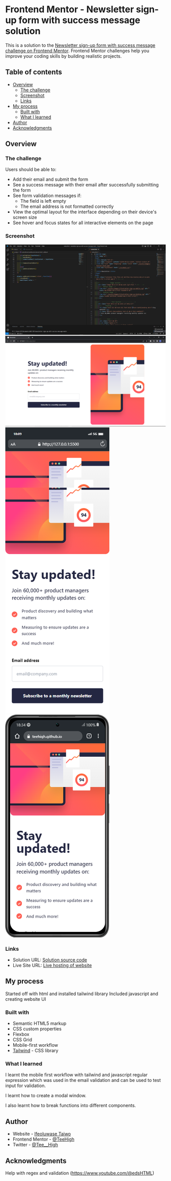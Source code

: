 # Frontend Mentor - Newsletter sign-up form with success message solution

This is a solution to the [Newsletter sign-up form with success message challenge on Frontend Mentor](https://www.frontendmentor.io/challenges/newsletter-signup-form-with-success-message-3FC1AZbNrv). Frontend Mentor challenges help you improve your coding skills by building realistic projects. 

## Table of contents

- [Overview](#overview)
  - [The challenge](#the-challenge)
  - [Screenshot](#screenshot)
  - [Links](#links)
- [My process](#my-process)
  - [Built with](#built-with)
  - [What I learned](#what-i-learned)
- [Author](#author)
- [Acknowledgments](#acknowledgments)

## Overview

### The challenge

Users should be able to:

- Add their email and submit the form
- See a success message with their email after successfully submitting the form
- See form validation messages if:
  - The field is left empty
  - The email address is not formatted correctly
- View the optimal layout for the interface depending on their device's screen size
- See hover and focus states for all interactive elements on the page

### Screenshot

![Code script](./code-screenshot.png)
![Desktop view](./newsletter-desktop.png)
![Mobile view](./newsletter-mobile.png)
![Mobile view with frame](./newsletter-mobile-frame.png)

### Links

- Solution URL: [Solution source code](https://github.com/TeeHigh/Newsletter)
- Live Site URL: [Live hosting of website](https://teehigh.github.io/Newsletter/)

## My process

Started off with html and installed tailwind library
Included javascript and creating website UI

### Built with

- Semantic HTML5 markup
- CSS custom properties
- Flexbox
- CSS Grid
- Mobile-first workflow
- [Tailwind](https://tailwindcss.com/) - CSS library


### What I learned

I learnt the mobile first workflow with tailwind and javascript regular expression which was used in the email validation and can be used to test input for validation.

I learnt how to create a modal window.

I also learnt how to break functions into different components.

## Author

- Website - [Ifeoluwase Taiwo](https://github.com/TeeHigh)
- Frontend Mentor - [@TeeHigh](https://www.frontendmentor.io/profile/TeeHigh)
- Twitter - [@Tee__High](https://www.twitter.com/Tee__High)


## Acknowledgments

Help with regex and validation (https://www.youtube.com/@edsHTML)